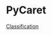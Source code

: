 # PyCaret

[Classification](https://github.com/pycaret/pycaret/blob/master/examples/PyCaret%202%20Classification.ipynb)
